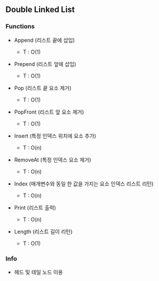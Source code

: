 ## Double Linked List

### Functions
- Append (리스트 끝에 삽입)
    - T : O(1)

- Prepend (리스트 앞에 삽입)
    - T : O(1)

- Pop (리스트 끝 요소 제거)
    - T : O(1)

- PopFront (리스트 앞 요소 제거)
    - T : O(1)

- Insert (특정 인덱스 위치에 요소 추가)
    - T : O(n)

- RemoveAt (특정 인덱스 요소 제거)
    - T : O(n)

- Index (매개변수와 동일 한 값을 가지는 요소 인덱스 리스트 리턴)
    - T : O(n)

- Print (리스트 출력)
    - T : O(n)

- Length (리스트 길이 리턴)
    - T : O(1)

### Info
- 헤드 및 테일 노드 이용